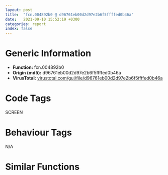 ```yaml
---
layout: post
title:  "fcn.004892b0 @ d96761eb00d2d97e2b6f5ffffed0b46a"
date:   2021-09-10 15:52:19 +0300
categories: report
index: false
---
```


# Generic Information
- **Function:** fcn.004892b0
- **Origin (md5):** d96761eb00d2d97e2b6f5ffffed0b46a
- **VirusTotal:** [virustotal.com/gui/file/d96761eb00d2d97e2b6f5ffffed0b46a][virustotal_ref]

# Code Tags
<span class="tag" id="SCREEN">SCREEN</span>


# Behaviour Tags
<span class="bhv-tag" id="na">N/A</span>

# Similar Functions
<script type="text/javascript" src="https://www.gstatic.com/charts/loader.js"></script>
<script type="text/javascript">

    google.charts.load('current', {'packages':['corechart']});
    google.charts.setOnLoadCallback(drawChart);

    function drawChart() {
    var data = new google.visualization.DataTable();
        data.addColumn('number', 'X');
        data.addColumn('number', 'Y');
        data.addColumn({type: 'string', role: 'tooltip', 'p': {'html': true}});
        data.addColumn({'type': 'string', 'role': 'style'});
        
        data.addRows([
    [-2315.28857421875, 3971.8037109375, '<b><a href="/report/fcn.004892b0@d96761eb00d2d97e2b6f5ffffed0b46a">fcn.004892b0</a><br>@d96761eb00d2d97e2b6f5ffffed0b46a</b><br>', 'point { fill-color: #e0440e; }'],
[2315.28857421875, -3971.8037109375, '<b><a href="/report/fcn.004027d9@d96761eb00d2d97e2b6f5ffffed0b46a">fcn.004027d9</a><br>@d96761eb00d2d97e2b6f5ffffed0b46a</b><br>', 'null'],

        ]);

    var options = {
        title: 'Similarity Plot',
        legend: 'none',
        colors: ['#dedbd9', '#e6693e', '#ec8f6e', '#f3b49f', '#f6c7b6'],
        tooltip: {isHtml: true, trigger: 'both'},
        explorer: {
        actions: ["dragToZoom", "rightClickToReset"],
        },
        chartArea: {
        width: '80%',
        height: '80%'
        },
        width: '100%',
        height: '100%'
    };

    var chart = new google.visualization.ScatterChart(document.getElementById('chart_div'));

    chart.draw(data, options);
    }
    
</script>


<div id="chart_div" style="width: 100%px; height: 100%;"></div>

# Disassembled Code
{% highlight nasm %}

push ebp
mov ebp, esp
sub esp, 0xa8
push ebx
push esi
push edi
lea ecx, [ebp+0x14]
call fcn.00409c9c
mov dword[ebp-0x18], eax
mov ecx, 0x4c67b0
lea eax, [ebp-0x14]
push eax
lea eax, [ebp-0xc]
push eax
push dword[ebp+8]
call fcn.00402402
xor edi, edi
test al, al
je 0x48994d
mov ecx, dword[ebp-0xc]
mov eax, dword[0x4c6810]
mov eax, dword[eax+ecx*4]
mov ecx, dword[ebp-0x14]
mov eax, dword[eax]
mov dword[ebp-0x20], eax
mov eax, dword[0x4c6824]
mov eax, dword[eax+ecx*4]
mov ecx, dword[ebp-0x18]
mov ebx, dword[eax]
mov dl, byte[ebx+0x90]
mov esi, dword[ebx]
mov dword[ebp-0xc], esi
mov byte[ebp+0xb], dl
call fcn.00464be8
mov dword[ebp-0x10], eax
xor eax, eax
movzx ecx, dl
inc eax
cmp ecx, 0x11
jg 0x4895ff
cmp ecx, 0x10
jge 0x489490
sub ecx, 6
je 0x489448
dec ecx
je 0x489417
sub ecx, 4
jne 0x48994d
push eax
lea eax, [ebp-8]
push eax
push edi
push dword[ebp-0x10]
push dword[ebp+0xc]
call dword[sym.imp.SHELL32.dll_ExtractIconExW]
test eax, eax
jle 0x48994d
mov eax, dword[ebp-0x20]
mov ecx, 0x4c67b0
mov eax, dword[eax+0x188]
push eax
mov dword[ebp+0xc], eax
call fcn.004025db
mov ecx, dword[0x4c6824]
mov dword[ebp+0x10], eax
mov ecx, dword[ecx+eax*4]
mov ecx, dword[ecx]
mov esi, dword[ecx+0x40]
test esi, esi
jne 0x4893d2
xor eax, eax
inc eax
push eax
push eax
push 0x21
push 0x10
push 0x10
call dword[sym.imp.COMCTL32.dll_ImageList_Create]
mov ecx, dword[0x4c6824]
mov esi, eax
mov eax, dword[ebp+0x10]
push esi
push edi
mov edi, dword[ebp+0xc]
mov ecx, dword[ecx+eax*4]
push 0x1303
push edi
mov ecx, dword[ecx]
mov dword[ecx+0x40], esi
call dword[sym.imp.USER32.dll_SendMessageW]
test esi, esi
je 0x4895f1
jmp 0x4893d5
mov edi, dword[ebp+0xc]
push dword[ebp-8]
movsx eax, word[ebx+0x88]
push eax
push esi
call dword[sym.imp.COMCTL32.dll_ImageList_ReplaceIcon]
movzx ecx, byte[ebx+0x93]
mov esi, eax
lea eax, [ebp-0x4c]
mov dword[ebp-0x4c], 2
push eax
push ecx
push 0x133d
push edi
mov dword[ebp-0x38], esi
call dword[sym.imp.USER32.dll_SendMessageW]
mov word[ebx+0x88], si
jmp 0x4895f1
sub esp, 0x10
lea eax, [ebp+0x14]
mov ecx, esp
push eax
mov dword[ecx+8], edi
call fcn.00409ac0
push dword[ebp+0xc]
push ebx
call fcn.0048bab8
test al, al
je 0x48994d
push edi
push ebx
push dword[ebp-0x20]
call fcn.0048b57f
jmp 0x489948
lea eax, [ebp-0x30]
push eax
push esi
call dword[sym.imp.USER32.dll_GetWindowRect]
mov eax, dword[ebp-0x28]
sub eax, dword[ebp-0x30]
mov dword[ebp+8], eax
mov eax, dword[ebp-0x24]
sub eax, dword[ebp-0x2c]
mov dword[ebp+0x10], eax
lea eax, [ebp+0x10]
push eax
lea eax, [ebp+8]
push eax
push dword[ebp+0xc]
push ebx
call fcn.0048bced
test eax, eax
je 0x48994d
xor esi, esi
inc esi
push esi
push ebx
push dword[ebp-0x20]
call fcn.0048b57f
jmp 0x48994f
push eax
lea eax, [ebp-8]
push eax
push edi
push dword[ebp-0x10]
push dword[ebp+0xc]
call dword[sym.imp.SHELL32.dll_ExtractIconExW]
test eax, eax
jle 0x48994d
cmp byte[ebp+0xb], 0x10
jne 0x4894c1
mov edx, dword[0x4c6834]
mov eax, dword[ebp-0x14]
push 3
pop ebx
mov dword[ebp+0xc], edx
jmp 0x4894d5
mov esi, dword[ebx+0x34]
mov ecx, 0x4c67b0
push esi
call fcn.004025db
mov ebx, dword[ebp-0x14]
mov dword[ebp+0xc], ebx
mov ecx, dword[0x4c6824]
mov dword[ebp-0xc], eax
mov ecx, dword[ecx+eax*4]
mov ecx, dword[ecx]
mov eax, dword[ecx+0x40]
test eax, eax
jne 0x489526
inc eax
push eax
push eax
push 0x21
push 0x10
push 0x10
call dword[sym.imp.COMCTL32.dll_ImageList_Create]
mov ecx, dword[0x4c6824]
mov edx, dword[ebp-0xc]
push eax
push edi
push 0x1109
mov ecx, dword[ecx+edx*4]
push esi
mov dword[ebp-0x18], eax
mov ecx, dword[ecx]
mov dword[ecx+0x40], eax
call dword[sym.imp.USER32.dll_SendMessageW]
mov eax, dword[ebp-0x18]
test eax, eax
je 0x4895d9
push dword[ebp-8]
push 0xffffffffffffffff
push eax
call dword[sym.imp.COMCTL32.dll_ImageList_ReplaceIcon]
cmp byte[ebp+0xb], 0x10
mov ecx, eax
mov dword[ebp-0xc], ecx
jne 0x4895d4
test byte[ebp+0x10], 2
mov eax, dword[ebp-0x20]
je 0x489550
mov dword[eax+0x1b4], ecx
test byte[ebp+0x10], 4
je 0x4895d4
mov dword[eax+0x1b8], ecx
jmp 0x4895d4
mov eax, dword[0x4c6824]
mov eax, dword[eax+ebx*4]
mov ecx, dword[eax]
test ecx, ecx
je 0x4895d3
mov edx, dword[ebp-0x20]
mov eax, dword[ecx+4]
cmp eax, dword[edx+4]
jne 0x4895d3
cmp byte[ecx+0x90], 0x11
jne 0x4895d3
cmp dword[ecx+0x34], esi
jne 0x4895d3
mov eax, dword[ecx+0x10]
mov dword[ebp-0x70], eax
lea eax, [ebp-0x74]
push eax
push edi
push 0x113e
push esi
mov dword[ebp-0x74], 0x32
call dword[sym.imp.USER32.dll_SendMessageW]
test byte[ebp+0x10], 2
mov ecx, dword[ebp-0x58]
mov edx, dword[ebp-0x5c]
mov eax, dword[ebp-0xc]
je 0x4895b4
mov ecx, eax
test byte[ebp+0x10], 4
je 0x4895bc
mov edx, eax
lea eax, [ebp-0x74]
mov dword[ebp-0x5c], edx
push eax
push edi
push 0x113f
push esi
mov dword[ebp-0x58], ecx
call dword[sym.imp.USER32.dll_SendMessageW]
inc ebx
cmp ebx, dword[ebp+0xc]
jle 0x48955e
lea eax, [ebp-0x40]
push eax
push esi
call dword[sym.imp.USER32.dll_GetClientRect]
push edi
push edi
lea eax, [ebp-0x40]
push eax
push esi
call dword[sym.imp.USER32.dll_RedrawWindow]
push dword[ebp-8]
call dword[sym.imp.USER32.dll_DestroyIcon]
jmp 0x489948
cmp ecx, 0x13
jl 0x48994d
cmp ecx, 0x14
jle 0x489751
lea eax, [ecx-0x18]
cmp eax, 2
ja 0x48994d
push 0xfffffffffffffff0
push esi
call dword[sym.imp.USER32.dll_GetWindowLongW]
test al, al
jns 0x48967f
push 0x2010
push edi
push edi
push edi
push dword[ebp+0xc]
push edi
call dword[sym.imp.USER32.dll_LoadImageW]
mov dword[ebp+0xc], eax
test eax, eax
je 0x48994d
push eax
push edi
push 0xf7
push esi
call dword[sym.imp.USER32.dll_SendMessageW]
cmp dword[ebx+0x64], edi
je 0x489663
push dword[ebx+0x64]
call dword[sym.imp.GDI32.dll_DeleteObject]
cmp dword[ebx+0x68], edi
je 0x489671
push dword[ebx+0x68]
call dword[sym.imp.USER32.dll_DestroyIcon]
mov eax, dword[ebp+0xc]
mov dword[ebx+0x64], eax
mov dword[ebx+0x68], edi
jmp 0x489948
cmp dword[ebp-0x18], 0xffffffff
jne 0x4896db
cmp byte[ebp+0xb], 0x18
jne 0x4896db
push 0x2010
xor edi, edi
push edi
push edi
push 1
push dword[ebp+0xc]
push edi
call dword[sym.imp.USER32.dll_LoadImageW]
mov dword[ebp+0xc], eax
test eax, eax
je 0x489948
push eax
push 1
push 0xf7
push esi
call dword[sym.imp.USER32.dll_SendMessageW]
cmp dword[ebx+0x64], edi
je 0x4896c8
push dword[ebx+0x64]
call dword[sym.imp.GDI32.dll_DeleteObject]
cmp dword[ebx+0x68], edi
je 0x4896d6
push dword[ebx+0x68]
call dword[sym.imp.USER32.dll_DestroyIcon]
mov dword[ebx+0x64], edi
jmp 0x489746
push 1
lea eax, [ebp-8]
push eax
lea eax, [ebp-0x1c]
push eax
push dword[ebp-0x10]
push dword[ebp+0xc]
call dword[sym.imp.SHELL32.dll_ExtractIconExW]
test eax, eax
jle 0x48994d
cmp dword[ebp+0x10], edi
mov edi, dword[sym.imp.USER32.dll_DestroyIcon]
je 0x48970c
mov eax, dword[ebp-0x1c]
push dword[ebp-8]
jmp 0x489712
mov eax, dword[ebp-8]
push dword[ebp-0x1c]
mov dword[ebp+0xc], eax
call edi
push dword[ebp+0xc]
push 1
push 0xf7
push esi
call dword[sym.imp.USER32.dll_SendMessageW]
cmp dword[ebx+0x64], 0
je 0x489737
push dword[ebx+0x64]
call dword[sym.imp.GDI32.dll_DeleteObject]
cmp dword[ebx+0x68], 0
je 0x489742
push dword[ebx+0x68]
call edi
and dword[ebx+0x64], 0
mov eax, dword[ebp+0xc]
mov dword[ebx+0x68], eax
jmp 0x489948
push eax
lea eax, [ebp-8]
push eax
lea eax, [ebp-0x1c]
push eax
push dword[ebp-0x10]
push dword[ebp+0xc]
call dword[sym.imp.SHELL32.dll_ExtractIconExW]
test eax, eax
jg 0x48978d
push 1
lea eax, [ebp-8]
push eax
lea eax, [ebp-0x1c]
push eax
push 0xffffffffffffffff
push dword[ebp+0xc]
call dword[sym.imp.SHELL32.dll_ExtractIconExW]
cmp dword[ebp-0x1c], edi
jne 0x48978d
cmp dword[ebp-8], edi
je 0x48994d
cmp byte[ebp+0xb], 0x13
jne 0x4897ac
mov eax, dword[ebp-0x14]
push edi
push edi
push 0x1004
push esi
mov dword[ebp+0xc], eax
mov dword[ebp-0x14], edi
call dword[sym.imp.USER32.dll_SendMessageW]
jmp 0x4897eb
mov esi, dword[ebx+0x34]
mov ecx, 0x4c67b0
push esi
mov dword[ebp-0xc], esi
call fcn.004025db
mov dword[ebp+0xc], eax
mov eax, dword[ebp-0x14]
mov dword[ebp-0x40], eax
lea eax, [ebp-0x48]
push eax
push 0xffffffffffffffff
push 0x1053
push esi
mov dword[ebp-0x48], 1
call dword[sym.imp.USER32.dll_SendMessageW]
mov dword[ebp-0x14], eax
cmp eax, 0xffffffff
je 0x48994d
mov ecx, dword[0x4c6824]
mov dword[ebp-0x10], eax
mov eax, dword[ebp+0xc]
mov ecx, dword[ecx+eax*4]
mov eax, dword[ecx]
mov ecx, dword[eax+0x38]
mov eax, dword[eax+0x3c]
mov dword[ebp-0x18], ecx
mov dword[ebp+0x10], eax
test ecx, ecx
jne 0x489841
push 1
push edi
push 0x21
push 0x10
push 0x10
call dword[sym.imp.COMCTL32.dll_ImageList_Create]
mov ecx, dword[0x4c6824]
mov edx, dword[ebp+0xc]
push eax
push 1
push 0x1003
mov ecx, dword[ecx+edx*4]
push esi
mov dword[ebp-0x18], eax
mov ecx, dword[ecx]
mov dword[ecx+0x38], eax
call dword[sym.imp.USER32.dll_SendMessageW]
mov eax, dword[ebp+0x10]
test eax, eax
jne 0x489879
push 1
push edi
push 0x21
push 0x20
push 0x20
call dword[sym.imp.COMCTL32.dll_ImageList_Create]
mov ecx, dword[0x4c6824]
mov edx, dword[ebp+0xc]
push eax
push edi
push 0x1003
mov ecx, dword[ecx+edx*4]
push esi
mov dword[ebp+0x10], eax
mov ecx, dword[ecx]
mov dword[ecx+0x3c], eax
call dword[sym.imp.USER32.dll_SendMessageW]
mov eax, dword[ebp+0x10]
mov ecx, dword[ebp-0x18]
test ecx, ecx
je 0x489938
test eax, eax
je 0x489938
push dword[ebp-8]
mov esi, dword[sym.imp.COMCTL32.dll_ImageList_ReplaceIcon]
push 0xffffffffffffffff
push ecx
call esi
push dword[ebp-0x1c]
mov dword[ebp+0xc], eax
push 0xffffffffffffffff
push dword[ebp+0x10]
call esi
cmp byte[ebp+0xb], 0x13
jne 0x4898b6
mov eax, dword[ebp+0xc]
mov dword[ebx+0x9c], eax
mov eax, dword[ebp-0x14]
mov ecx, eax
mov edx, dword[ebp-0x10]
mov esi, dword[ebp-0xc]
mov ebx, dword[sym.imp.USER32.dll_SendMessageW]
mov dword[ebp+0x10], ecx
cmp eax, edx
jg 0x48992e
lea eax, [ebp-0xa8]
mov dword[ebp-0xa8], 2
push eax
push edi
push 0x104b
push esi
mov dword[ebp-0xa4], ecx
mov dword[ebp-0xa0], edi
call ebx
cmp dword[ebp-0x8c], 0xfffffffe
je 0x489903
cmp byte[ebp+0xb], 0x14
jne 0x48991c
mov eax, dword[ebp+0xc]
mov dword[ebp-0x8c], eax
lea eax, [ebp-0xa8]
push eax
push edi
push 0x104c
push esi
call ebx
mov ecx, dword[ebp+0x10]
inc ecx
mov dword[ebp+0x10], ecx
cmp ecx, dword[ebp-0x10]
jle 0x4898ce
mov eax, dword[ebp-0x14]
mov edx, dword[ebp-0x10]
push edx
push eax
push 0x1015
push esi
call ebx
push dword[ebp-8]
mov esi, dword[sym.imp.USER32.dll_DestroyIcon]
call esi
push dword[ebp-0x1c]
call esi
xor esi, esi
inc esi
jmp 0x48994f
mov esi, edi
lea ecx, [ebp+0x14]
call fcn.00409a20
pop edi
mov eax, esi
pop esi
pop ebx
mov esp, ebp
pop ebp
ret 0x1c

{% endhighlight %}

[virustotal_ref]: https://www.virustotal.com/gui/file/d96761eb00d2d97e2b6f5ffffed0b46a